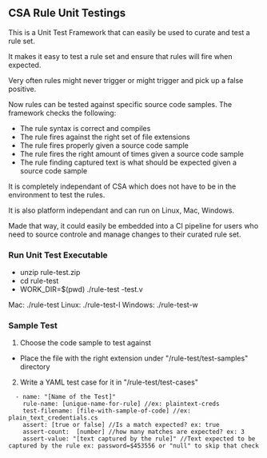 ## CSA Rule Unit Testings ##

This is a Unit Test Framework that can easily be used to curate and test a rule set.

It makes it easy to test a rule set and ensure that rules will fire when expected. 

Very often rules might never trigger or might trigger and pick up a false positive.

Now rules can be tested against specific source code samples. The framework checks the following:
- The rule syntax is correct and compiles
- The rule fires against the right set of file extensions
- The rule fires properly given a source code sample
- The rule fires the right amount of times given a source code sample
- The rule finding captured text is what should be expected given a source code sample

It is completely independant of CSA which does not have to be in the environment to test the rules. 

It is also platform independant and can run on Linux, Mac, Windows.

Made that way, it could easily be embedded into a CI pipeline for users who need to source controle and manage changes to their curated rule set.

### Run Unit Test Executable ###
- unzip rule-test.zip
- cd rule-test
- WORK_DIR=$(pwd) ./rule-test -test.v

Mac: ./rule-test
Linux: ./rule-test-l
Windows: ./rule-test-w

### Sample Test ###

1. Choose the code sample to test against
- Place the file with the right extension under "/rule-test/test-samples" directory
2. Write a YAML test case for it in "/rule-test/test-cases"
```
  - name: "[Name of the Test]"
    rule-name: [unique-name-for-rule] //ex: plaintext-creds
    test-filename: [file-with-sample-of-code] //ex: plain_text_credentials.cs
    assert: [true or false] //Is a match expected? ex: true
    assert-count:  [number] //how many matches are expected? ex: 3
    assert-value: "[text captured by the rule]" //Text expected to be captured by the rule ex: password=$453556 or "null" to skip that check
```